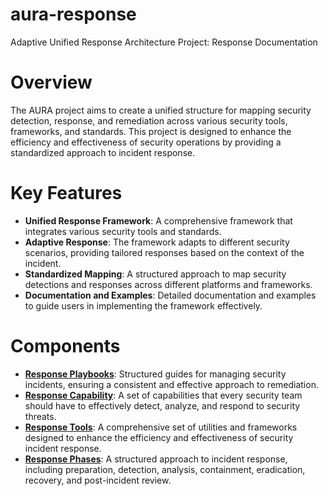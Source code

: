 # aura-response
Adaptive Unified Response Architecture Project: Response Documentation

# Overview

The AURA project aims to create a unified structure for mapping security detection, response, and remediation across various security tools, frameworks, and standards. This project is designed to enhance the efficiency and effectiveness of security operations by providing a standardized approach to incident response.

# Key Features

- **Unified Response Framework**: A comprehensive framework that integrates various security tools and standards.
- **Adaptive Response**: The framework adapts to different security scenarios, providing tailored responses based on the context of the incident.
- **Standardized Mapping**: A structured approach to map security detections and responses across different platforms and frameworks.
- **Documentation and Examples**: Detailed documentation and examples to guide users in implementing the framework effectively.

# Components

- **[Response Playbooks](response_playbooks.md)**: Structured guides for managing security incidents, ensuring a consistent and effective approach to remediation.
- **[Response Capability](response_capability.md)**: A set of capabilities that every security team should have to effectively detect, analyze, and respond to security threats.
- **[Response Tools](response_tools.md)**: A comprehensive set of utilities and frameworks designed to enhance the efficiency and effectiveness of security incident response.
- **[Response Phases](response_phases.md)**: A structured approach to incident response, including preparation, detection, analysis, containment, eradication, recovery, and post-incident review.